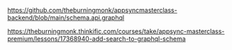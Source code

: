 https://github.com/theburningmonk/appsyncmasterclass-backend/blob/main/schema.api.graphql

https://theburningmonk.thinkific.com/courses/take/appsync-masterclass-premium/lessons/17368940-add-search-to-graphql-schema
